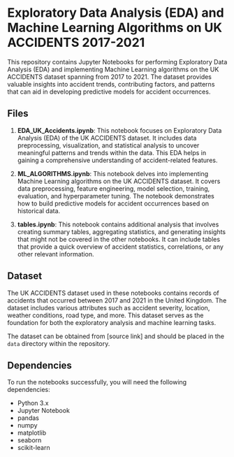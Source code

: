 # Exploratory Data Analysis (EDA) and Machine Learning Algorithms on UK ACCIDENTS 2017-2021

This repository contains Jupyter Notebooks for performing Exploratory Data Analysis (EDA) and implementing Machine Learning algorithms on the UK ACCIDENTS dataset spanning from 2017 to 2021. The dataset provides valuable insights into accident trends, contributing factors, and patterns that can aid in developing predictive models for accident occurrences.

## Files

1. **EDA_UK_Accidents.ipynb**: This notebook focuses on Exploratory Data Analysis (EDA) of the UK ACCIDENTS dataset. It includes data preprocessing, visualization, and statistical analysis to uncover meaningful patterns and trends within the data. This EDA helps in gaining a comprehensive understanding of accident-related features.

2. **ML_ALGORITHMS.ipynb**: This notebook delves into implementing Machine Learning algorithms on the UK ACCIDENTS dataset. It covers data preprocessing, feature engineering, model selection, training, evaluation, and hyperparameter tuning. The notebook demonstrates how to build predictive models for accident occurrences based on historical data.

3. **tables.ipynb**: This notebook contains additional analysis that involves creating summary tables, aggregating statistics, and generating insights that might not be covered in the other notebooks. It can include tables that provide a quick overview of accident statistics, correlations, or any other relevant information.

## Dataset

The UK ACCIDENTS dataset used in these notebooks contains records of accidents that occurred between 2017 and 2021 in the United Kingdom. The dataset includes various attributes such as accident severity, location, weather conditions, road type, and more. This dataset serves as the foundation for both the exploratory analysis and machine learning tasks.

The dataset can be obtained from [source link] and should be placed in the `data` directory within the repository.

## Dependencies

To run the notebooks successfully, you will need the following dependencies:

- Python 3.x
- Jupyter Notebook
- pandas
- numpy
- matplotlib
- seaborn
- scikit-learn

```

